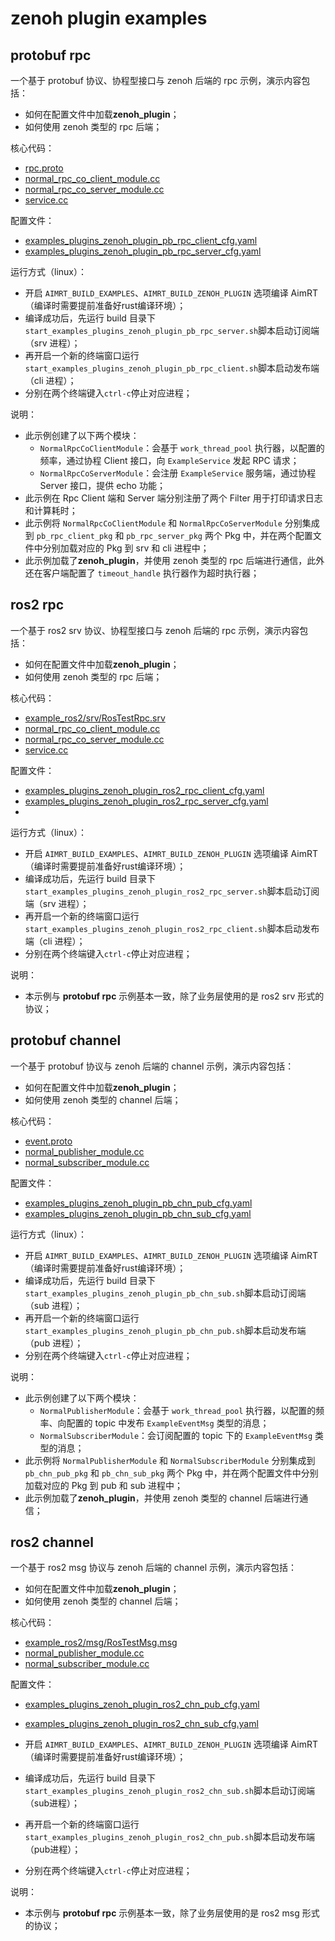 # zenoh plugin examples

## protobuf rpc

一个基于 protobuf 协议、协程型接口与 zenoh 后端的 rpc 示例，演示内容包括：
- 如何在配置文件中加载**zenoh_plugin**；
- 如何使用 zenoh 类型的 rpc 后端；

核心代码：
- [rpc.proto](../../../protocols/example/rpc.proto)
- [normal_rpc_co_client_module.cc](../../cpp/pb_rpc/module/normal_rpc_co_client_module/normal_rpc_co_client_module.cc)
- [normal_rpc_co_server_module.cc](../../cpp/pb_rpc/module/normal_rpc_co_server_module/normal_rpc_co_server_module.cc)
- [service.cc](../../cpp/pb_rpc/module/normal_rpc_co_server_module/service.cc)


配置文件：
- [examples_plugins_zenoh_plugin_pb_rpc_client_cfg.yaml](./install/linux/bin/cfg/examples_plugins_zenoh_plugin_pb_rpc_client_cfg.yaml)
- [examples_plugins_zenoh_plugin_pb_rpc_server_cfg.yaml](./install/linux/bin/cfg/examples_plugins_zenoh_plugin_pb_rpc_server_cfg.yaml)


运行方式（linux）：
- 开启 `AIMRT_BUILD_EXAMPLES`、`AIMRT_BUILD_ZENOH_PLUGIN` 选项编译 AimRT（编译时需要提前准备好rust编译环境）；
- 编译成功后，先运行 build 目录下`start_examples_plugins_zenoh_plugin_pb_rpc_server.sh`脚本启动订阅端（srv 进程）；
- 再开启一个新的终端窗口运行`start_examples_plugins_zenoh_plugin_pb_rpc_client.sh`脚本启动发布端（cli 进程）；
- 分别在两个终端键入`ctrl-c`停止对应进程；

说明：
- 此示例创建了以下两个模块：
  - `NormalRpcCoClientModule`：会基于 `work_thread_pool` 执行器，以配置的频率，通过协程 Client 接口，向 `ExampleService` 发起 RPC 请求；
  - `NormalRpcCoServerModule`：会注册 `ExampleService` 服务端，通过协程 Server 接口，提供 echo 功能；
- 此示例在 Rpc Client 端和 Server 端分别注册了两个 Filter 用于打印请求日志和计算耗时；
- 此示例将 `NormalRpcCoClientModule` 和 `NormalRpcCoServerModule` 分别集成到 `pb_rpc_client_pkg` 和 `pb_rpc_server_pkg` 两个 Pkg 中，并在两个配置文件中分别加载对应的 Pkg 到 srv 和 cli 进程中；
- 此示例加载了**zenoh_plugin**，并使用 zenoh 类型的 rpc 后端进行通信，此外还在客户端配置了 `timeout_handle` 执行器作为超时执行器；
  

## ros2 rpc

一个基于 ros2 srv 协议、协程型接口与 zenoh 后端的 rpc 示例，演示内容包括：
- 如何在配置文件中加载**zenoh_plugin**；
- 如何使用 zenoh 类型的 rpc 后端；

核心代码：
- [example_ros2/srv/RosTestRpc.srv](../../../protocols/example_ros2/srv/RosTestRpc.srv)
- [normal_rpc_co_client_module.cc](../../cpp/ros2_rpc/module/normal_rpc_co_client_module/normal_rpc_co_client_module.cc)
- [normal_rpc_co_server_module.cc](../../cpp/ros2_rpc/module/normal_rpc_co_server_module/normal_rpc_co_server_module.cc)
- [service.cc](../../cpp/ros2_rpc/module/normal_rpc_co_server_module/service.cc)

配置文件：
- [examples_plugins_zenoh_plugin_ros2_rpc_client_cfg.yaml](./install/linux/bin/cfg/examples_plugins_zenoh_plugin_ros2_rpc_client_cfg.yaml)
- [examples_plugins_zenoh_plugin_ros2_rpc_server_cfg.yaml](./install/linux/bin/cfg/examples_plugins_zenoh_plugin_ros2_rpc_server_cfg.yaml)
- 

运行方式（linux）：
- 开启 `AIMRT_BUILD_EXAMPLES`、`AIMRT_BUILD_ZENOH_PLUGIN` 选项编译 AimRT（编译时需要提前准备好rust编译环境）；
- 编译成功后，先运行 build 目录下`start_examples_plugins_zenoh_plugin_ros2_rpc_server.sh`脚本启动订阅端（srv 进程）；
- 再开启一个新的终端窗口运行`start_examples_plugins_zenoh_plugin_ros2_rpc_client.sh`脚本启动发布端（cli 进程）；
- 分别在两个终端键入`ctrl-c`停止对应进程；

说明：
- 本示例与 **protobuf rpc** 示例基本一致，除了业务层使用的是 ros2 srv 形式的协议；

## protobuf channel

一个基于 protobuf 协议与 zenoh 后端的 channel 示例，演示内容包括：
- 如何在配置文件中加载**zenoh_plugin**；
- 如何使用 zenoh 类型的 channel 后端；


核心代码：
- [event.proto](../../../protocols/example/event.proto)
- [normal_publisher_module.cc](../../cpp/pb_chn/module/normal_publisher_module/normal_publisher_module.cc)
- [normal_subscriber_module.cc](../../cpp/pb_chn/module/normal_subscriber_module/normal_subscriber_module.cc)


配置文件：
- [examples_plugins_zenoh_plugin_pb_chn_pub_cfg.yaml](./install/linux/bin/cfg/examples_plugins_zenoh_plugin_pb_chn_pub_cfg.yaml)
- [examples_plugins_zenoh_plugin_pb_chn_sub_cfg.yaml](./install/linux/bin/cfg/examples_plugins_zenoh_plugin_pb_chn_sub_cfg.yaml)


运行方式（linux）：
- 开启 `AIMRT_BUILD_EXAMPLES`、`AIMRT_BUILD_ZENOH_PLUGIN` 选项编译 AimRT（编译时需要提前准备好rust编译环境）；
- 编译成功后，先运行 build 目录下`start_examples_plugins_zenoh_plugin_pb_chn_sub.sh`脚本启动订阅端（sub 进程）；
- 再开启一个新的终端窗口运行`start_examples_plugins_zenoh_plugin_pb_chn_pub.sh`脚本启动发布端（pub 进程）；
- 分别在两个终端键入`ctrl-c`停止对应进程；


说明：
- 此示例创建了以下两个模块：
  - `NormalPublisherModule`：会基于 `work_thread_pool` 执行器，以配置的频率、向配置的 topic 中发布 `ExampleEventMsg` 类型的消息；
  - `NormalSubscriberModule`：会订阅配置的 topic 下的 `ExampleEventMsg` 类型的消息；
- 此示例将 `NormalPublisherModule` 和 `NormalSubscriberModule` 分别集成到 `pb_chn_pub_pkg` 和 `pb_chn_sub_pkg` 两个 Pkg 中，并在两个配置文件中分别加载对应的 Pkg 到 pub 和 sub 进程中；
- 此示例加载了**zenoh_plugin**，并使用 zenoh 类型的 channel 后端进行通信；


## ros2 channel

一个基于 ros2 msg 协议与 zenoh 后端的 channel 示例，演示内容包括：
- 如何在配置文件中加载**zenoh_plugin**；
- 如何使用 zenoh 类型的 channel 后端；



核心代码：
- [example_ros2/msg/RosTestMsg.msg](../../../protocols/example_ros2/msg/RosTestMsg.msg)
- [normal_publisher_module.cc](../../cpp/ros2_chn/module/normal_publisher_module/normal_publisher_module.cc)
- [normal_subscriber_module.cc](../../cpp/ros2_chn/module/normal_subscriber_module/normal_subscriber_module.cc)


配置文件：
- [examples_plugins_zenoh_plugin_ros2_chn_pub_cfg.yaml](./install/linux/bin/cfg/examples_plugins_zenoh_plugin_ros2_chn_pub_cfg.yaml)
- [examples_plugins_zenoh_plugin_ros2_chn_sub_cfg.yaml](./install/linux/bin/cfg/examples_plugins_zenoh_plugin_ros2_chn_sub_cfg.yaml)


- 开启 `AIMRT_BUILD_EXAMPLES`、`AIMRT_BUILD_ZENOH_PLUGIN` 选项编译 AimRT（编译时需要提前准备好rust编译环境）；
- 编译成功后，先运行 build 目录下`start_examples_plugins_zenoh_plugin_ros2_chn_sub.sh`脚本启动订阅端（sub进程）；
- 再开启一个新的终端窗口运行`start_examples_plugins_zenoh_plugin_ros2_chn_pub.sh`脚本启动发布端（pub进程）；
- 分别在两个终端键入`ctrl-c`停止对应进程；


说明：
- 本示例与 **protobuf rpc** 示例基本一致，除了业务层使用的是 ros2 msg 形式的协议；